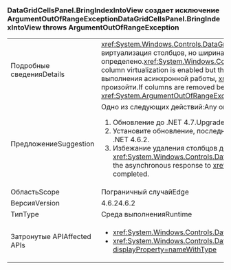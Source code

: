 ### <a name="datagridcellspanelbringindexintoview-throws-argumentoutofrangeexception"></a><span data-ttu-id="8f8f6-101">DataGridCellsPanel.BringIndexIntoView создает исключение ArgumentOutOfRangeException</span><span class="sxs-lookup"><span data-stu-id="8f8f6-101">DataGridCellsPanel.BringIndexIntoView throws ArgumentOutOfRangeException</span></span>

|   |   |
|---|---|
|<span data-ttu-id="8f8f6-102">Подробные сведения</span><span class="sxs-lookup"><span data-stu-id="8f8f6-102">Details</span></span>|<span data-ttu-id="8f8f6-103"><xref:System.Windows.Controls.DataGrid.ScrollIntoView(System.Object)> будет работать асинхронно, если включена виртуализация столбцов, но ширина столбцов еще не было определено.</span><span class="sxs-lookup"><span data-stu-id="8f8f6-103"><xref:System.Windows.Controls.DataGrid.ScrollIntoView(System.Object)> will work asynchronously when column virtualization is enabled but the column widths have not yet been determined.</span></span>  <span data-ttu-id="8f8f6-104">Если столбцы удаляются до выполнения асинхронной работы, <xref:System.ArgumentOutOfRangeException?displayProperty=name> может произойти.</span><span class="sxs-lookup"><span data-stu-id="8f8f6-104">If columns are removed before the asynchronous work happens, an <xref:System.ArgumentOutOfRangeException?displayProperty=name> can occur.</span></span>|
|<span data-ttu-id="8f8f6-105">Предложение</span><span class="sxs-lookup"><span data-stu-id="8f8f6-105">Suggestion</span></span>|<span data-ttu-id="8f8f6-106">Одно из следующих действий:</span><span class="sxs-lookup"><span data-stu-id="8f8f6-106">Any one of the following:</span></span><ol><li><span data-ttu-id="8f8f6-107">Обновление до .NET 4.7.</span><span class="sxs-lookup"><span data-stu-id="8f8f6-107">Upgrade to .NET 4.7.</span></span></li><li><span data-ttu-id="8f8f6-108">Установите обновление, последняя версия обслуживания для .NET 4.6.2.</span><span class="sxs-lookup"><span data-stu-id="8f8f6-108">Install the latest servicing patch for .NET 4.6.2.</span></span></li><li><span data-ttu-id="8f8f6-109">Избежание удаления столбцов до асинхронный ответ <xref:System.Windows.Controls.DataGrid.ScrollIntoView(System.Object)> завершена.</span><span class="sxs-lookup"><span data-stu-id="8f8f6-109">Avoid removing columns until the asynchronous response to <xref:System.Windows.Controls.DataGrid.ScrollIntoView(System.Object)> has completed.</span></span></li></ol>|
|<span data-ttu-id="8f8f6-110">Область</span><span class="sxs-lookup"><span data-stu-id="8f8f6-110">Scope</span></span>|<span data-ttu-id="8f8f6-111">Пограничный случай</span><span class="sxs-lookup"><span data-stu-id="8f8f6-111">Edge</span></span>|
|<span data-ttu-id="8f8f6-112">Версия</span><span class="sxs-lookup"><span data-stu-id="8f8f6-112">Version</span></span>|<span data-ttu-id="8f8f6-113">4.6.2</span><span class="sxs-lookup"><span data-stu-id="8f8f6-113">4.6.2</span></span>|
|<span data-ttu-id="8f8f6-114">Тип</span><span class="sxs-lookup"><span data-stu-id="8f8f6-114">Type</span></span>|<span data-ttu-id="8f8f6-115">Среда выполнения</span><span class="sxs-lookup"><span data-stu-id="8f8f6-115">Runtime</span></span>|
|<span data-ttu-id="8f8f6-116">Затронутые API</span><span class="sxs-lookup"><span data-stu-id="8f8f6-116">Affected APIs</span></span>|<ul><li><xref:System.Windows.Controls.DataGrid.ScrollIntoView(System.Object)?displayProperty=nameWithType></li><li><xref:System.Windows.Controls.DataGrid.ScrollIntoView(System.Object,System.Windows.Controls.DataGridColumn)?displayProperty=nameWithType></li></ul>|


